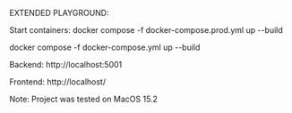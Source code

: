 EXTENDED PLAYGROUND:

Start containers:
docker compose -f docker-compose.prod.yml up --build

docker compose -f docker-compose.yml up --build

Backend:
http://localhost:5001

Frontend:
http://localhost/

Note: Project was tested on MacOS 15.2
